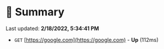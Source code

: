 # 📖 Summary
Last updated: **2/18/2022, 5:34:41 PM**

- `GET` [https://google.com](https://google.com) - **Up** (112ms)
